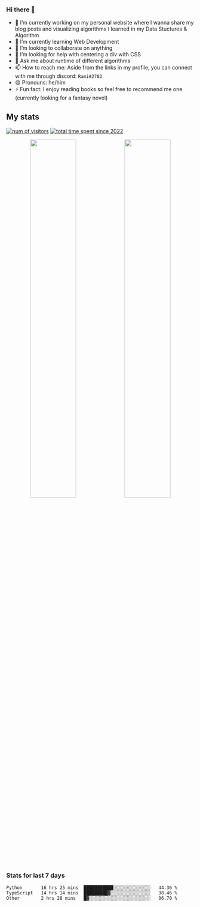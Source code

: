 ### Hi there 👋
- 🔭 I’m currently working on my personal website where I wanna share my blog posts and visualizing algorithms I learned in my Data Stuctures & Algorithm
- 🌱 I’m currently learning Web Development
- 👯 I’m looking to collaborate on anything
- 🤔 I’m looking for help with centering a div with CSS
- 💬 Ask me about runtime of different algorithms
- 📫 How to reach me: Aside from the links in my profile, you can connect with me through discord: `Rami#2782`
- 😄 Pronouns: he/him
- ⚡ Fun fact: I enjoy reading books so feel free to recommend me one (currently looking for a fantasy novel)
<!--
[![Readme Card](https://github-readme-stats.vercel.app/api/pin/?username=psycho-baller&repo=psycho-baller)](https://github.com/psycho-baller/psycho-baller)
-->

## My stats
[![num of visitors](https://visitor-badge.glitch.me/badge?page_id=psycho-baller.visitor-badge&left_text=Hello%20visitor%20number)](https://www.youtube.com/watch?v=dQw4w9WgXcQ)
[![total time spent since 2022](https://wakatime.com/badge/user/33addb7e-f5e6-470b-a55b-0a8babc62ebb.svg)](https://wakatime.com/@psychoballer)
<p float="left" align="center">
  <img src="https://github-readme-stats.vercel.app/api?username=psycho-baller&show_icons=true&count_private=true&hide_border=true&include_all_commits=true&theme=blue-green" width="49.5%" />
  <img src="https://github-readme-stats.vercel.app/api/top-langs/?username=psycho-baller&layout=compact&langs_count=6&theme=blue-green&hide_border=true" width="49.5%" /> 
</p>

### Stats for last 7 days
<!--START_SECTION:waka-->

```text
Python       16 hrs 25 mins  ███████████░░░░░░░░░░░░░░   44.36 %
TypeScript   14 hrs 14 mins  █████████▓░░░░░░░░░░░░░░░   38.46 %
Other        2 hrs 28 mins   █▓░░░░░░░░░░░░░░░░░░░░░░░   06.70 %
```

<!--END_SECTION:waka-->

